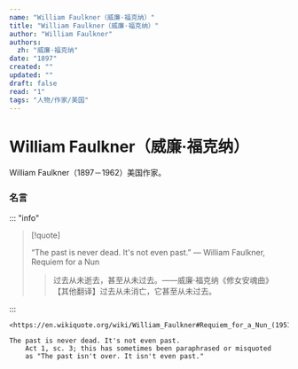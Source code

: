 ```yaml
---
name: "William Faulkner（威廉·福克纳）"
title: "William Faulkner（威廉·福克纳）"
author: "William Faulkner"
authors:
  zh: "威廉·福克纳"
date: "1897"
created: ""
updated: ""
draft: false
read: "1"
tags: "人物/作家/美国"
---
```


# William Faulkner（威廉·福克纳）

William Faulkner（1897－1962）美国作家。

### 名言

::: "info"

> [!quote]
>
> “The past is never dead. It's not even past.”
> ― William Faulkner, Requiem for a Nun
>
> > 过去从未逝去，甚至从未过去。——威廉·福克纳《修女安魂曲》  
> > 【其他翻译】过去从未消亡，它甚至从未过去。  

:::

```
<https://en.wikiquote.org/wiki/William_Faulkner#Requiem_for_a_Nun_(1951)>

The past is never dead. It's not even past.
    Act 1, sc. 3; this has sometimes been paraphrased or misquoted 
    as "The past isn't over. It isn't even past."
```
